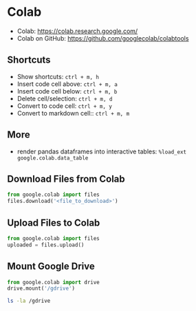 # Colab
- Colab: <https://colab.research.google.com/>
- Colab on GitHub: <https://github.com/googlecolab/colabtools>

## Shortcuts
- Show shortcuts: `ctrl + m, h`
- Insert code cell above: `ctrl + m, a`
- Insert code cell below: `ctrl + m, b`
- Delete cell/selection: `ctrl + m, d`
- Convert to code cell: `ctrl + m, y`
- Convert to markdown cell:: `ctrl + m, m`

## More
- render pandas dataframes into interactive tables: `%load_ext google.colab.data_table`

## Download Files from Colab
```python
from google.colab import files
files.download('<file_to_download>')
```

## Upload Files to Colab
```python
from google.colab import files
uploaded = files.upload()
```

## Mount Google Drive
```python
from google.colab import drive
drive.mount('/gdrive')
```

```bash
ls -la /gdrive
```
